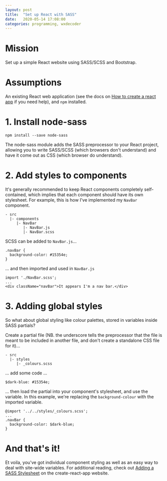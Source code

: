 ```yaml
---
layout: post
title:  "Set up React with SASS"
date:   2020-05-14 17:08:00
categories: programming, wxdecoder
---
```


# Mission

Set up a simple React website using SASS/SCSS and Bootstrap.

# Assumptions

An existing React web application (see the docs on
[How to create a react app][react-install]  if you need help), and 
`npm` installed.

# 1. Install node-sass

`npm install --save node-sass`

The node-sass module adds the SASS preprocessor to your React project,
allowing you to write SASS/SCSS (which browsers don't understand) and
have it come out as CSS (which browser do understand).

# 2. Add styles to components

It's generally recommended to keep React components completely
self-contained, which implies that each component should have its
own stylesheet. For example, this is how I've implemented my `NavBar`
component.

```
- src
  |- components
     |- NavBar
        |- NavBar.js
        |- NavBar.scss     
```

SCSS can be added to `NavBar.js`...

```
.navBar {
  background-color: #15354e;
}
```

... and then imported and used in `NavBar.js`

```
import './NavBar.scss';
...
<div className="navBar">It appears I'm a nav bar.</div>
```

# 3. Adding global styles

So what about global styling like colour palettes, stored in variables
inside SASS partials?

Create a partial file (NB. the underscore tells the preprocessor that
the file is meant to be included in another file, and don't create a
standalone CSS file for it)...

```
- src
  |- styles
     |- _colours.scss
```

... add some code ...

```
$dark-blue: #15354e;
```

... then load the partial into your component's stylesheet, and use
the variable. In this example, we're replacing the `background-colour`
with the imported variable.

```
@import '../../styles/_colours.scss';
...
.navBar {
  background-color: $dark-blue;
}
```

# And that's it!

Et voila, you've got individual component styling as well as an easy
way to deal with site-wide variables. For additional reading, check out [Adding a SASS Stylesheet][cra-sass]
on the create-react-app website.

[react-install]: https://reactjs.org/docs/create-a-new-react-app.html
[cra-sass]: https://create-react-app.dev/docs/adding-a-sass-stylesheet/
